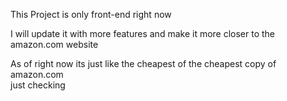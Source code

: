 This Project is only front-end right now

I will update it with more features and make it more closer to the amazon.com website

As of right now its just like the cheapest of the cheapest copy of amazon.com  
 just checking